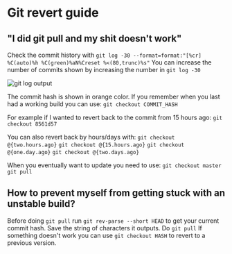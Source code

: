 # Git revert guide


## "I did git pull and my shit doesn't work"
Check the commit history with
`git log -30 --format=format:"[%cr] %C(auto)%h %C(green)%aN%Creset %<(80,trunc)%s"`
You can increase the number of commits shown by increasing the number in `git log -30`

![git log output](https://i.imgur.com/Zui0wjr.png)

The commit hash is shown in orange color.
If you remember when you last had a working build you can use:
`git checkout COMMIT_HASH`

For example if I wanted to revert back to the commit from 15 hours ago: `git checkout 8561d57`

You can also revert back by hours/days with:
`git checkout @{two.hours.ago}`
`git checkout @{15.hours.ago}`
`git checkout @{one.day.ago}`
`git checkout @{two.days.ago}`

When you eventually want to update you need to use:
`git checkout master`
`git pull`

## How to prevent myself from getting stuck with an unstable build?
Before doing `git pull` run `git rev-parse --short HEAD` to get your current commit hash.
Save the string of characters it outputs.
Do `git pull`
If something doesn't work you can use `git checkout HASH` to revert to a previous version.